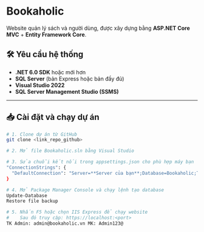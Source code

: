# Bookaholic

Website quản lý sách và người dùng, được xây dựng bằng **ASP.NET Core MVC** + **Entity Framework Core**.

## 🛠 Yêu cầu hệ thống
- **.NET 6.0 SDK** hoặc mới hơn
- **SQL Server** (bản Express hoặc bản đầy đủ)
- **Visual Studio 2022** 
- **SQL Server Management Studio (SSMS)** 

---

## 📥 Cài đặt và chạy dự án

```bash
# 1. Clone dự án từ GitHub
git clone <link_repo_github>

# 2. Mở file Bookaholic.sln bằng Visual Studio

# 3. Sửa chuỗi kết nối trong appsettings.json cho phù hợp máy bạn
"ConnectionStrings": {
  "DefaultConnection": "Server=**Server của bạn**;Database=Bookaholic;Trusted_Connection=True;TrustServerCertificate=True;MultipleActiveResultSets=True"
}

# 4. Mở Package Manager Console và chạy lệnh tạo database
Update-Database
Restore file backup

# 5. Nhấn F5 hoặc chọn IIS Express để chạy website
#    Sau đó truy cập: https://localhost:<port>
TK Admin: admin@bookaholic.vn MK: Admin123@
